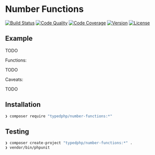 # Number Functions

[![Build Status](http://img.shields.io/travis/typedphp/number-functions.svg?style=flat-square)](https://travis-ci.org/typedphp/number-functions)
[![Code Quality](http://img.shields.io/scrutinizer/g/typedphp/number-functions.svg?style=flat-square)](https://scrutinizer-ci.com/g/typedphp/number-functions)
[![Code Coverage](http://img.shields.io/scrutinizer/coverage/g/typedphp/number-functions.svg?style=flat-square)](http://typedphp.github.io/number-functions/master)
[![Version](http://img.shields.io/packagist/v/typedphp/number-functions.svg?style=flat-square)](https://packagist.org/packages/typedphp/number-functions)
[![License](http://img.shields.io/packagist/l/typedphp/number-functions.svg?style=flat-square)](licence.md)

## Example

TODO

Functions:

TODO

Caveats:

TODO

## Installation

```sh
❯ composer require "typedphp/number-functions:*"
```

## Testing

```sh
❯ composer create-project "typedphp/number-functions:*" .
❯ vendor/bin/phpunit
```
